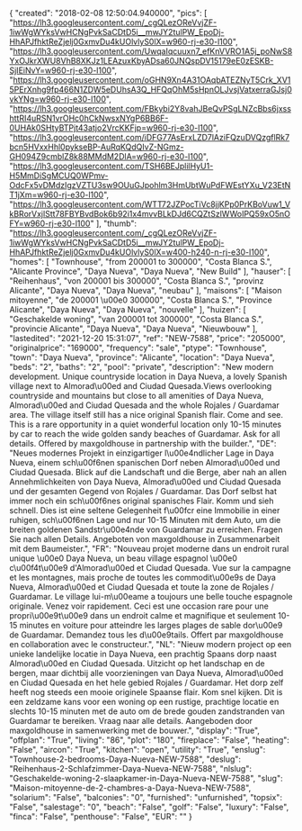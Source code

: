 {
"created": "2018-02-08 12:50:04.940000",
"pics": [
"https://lh3.googleusercontent.com/_cgQLezOReVvjZF-1iwWgWYksVwHCNgPvkSaCDtD5i__mwJY2tulPW_EpoDj-HhAPJfhktReZjelj0GxmvDu4kUOlvlyS0lX=w960-rj-e30-l100",
"https://lh3.googleusercontent.com/UwqaIqcuuxn7_efKnVVRO1A5j_poNwS8YxOJkrXWU8VhB8XKJz1LEAzuxKbyADsa60JNQspDV15179eE0zESKB-SjIEiNvY=w960-rj-e30-l100",
"https://lh3.googleusercontent.com/oGHN9Xn4A31OAqbATEZNyT5Crk_XV15PErXnhg9fp466N1ZDW5eDUhsA3Q_HFQqOhM5sHpnOLJvsjVatxerraGJsj0vkYNg=w960-rj-e30-l100",
"https://lh3.googleusercontent.com/FBkybi2Y8vahJBeQvPSgLNZcBbs6jxsshttRI4uRSN1vrOHc0hCkNwsxNYgP6BB6F-0UHAk0SHtyBTPjt43atjo2VrcKKFjp=w960-rj-e30-l100",
"https://lh3.googleusercontent.com/iDFG77AsErxLZD7lAziFQzuDVQzgflRk7bcn5HVxxHhl0pykseBP-AuRqKQdQIvZ-NGmz-GH094Z9cmblZ8k88MMdM2DlA=w960-rj-e30-l100",
"https://lh3.googleusercontent.com/TSH6BEJplilHyU1-H5MmDiSgMCUQ0WPmv-OdcFx5vDMdzIgzVZTU3sw9OUuGJpohlm3HmUbtWuPdFWEstYXu_V23EtNT1jXm=w960-rj-e30-l100",
"https://lh3.googleusercontent.com/WTT72JZPocTiVc8jjKPp0PrKBoVuw1_VkBRorVxjlStt78FBYBvdBok6b92i1x4mvvBLkDJd6CQZtSzlWWoIPQ59xO5nOFY=w960-rj-e30-l100"
],
"thumb": "https://lh3.googleusercontent.com/_cgQLezOReVvjZF-1iwWgWYksVwHCNgPvkSaCDtD5i__mwJY2tulPW_EpoDj-HhAPJfhktReZjelj0GxmvDu4kUOlvlyS0lX=w400-h240-n-rj-e30-l100",
"homes": [
"Townhouse",
"from 200001 to 300000",
"Costa Blanca S.",
"Alicante Province",
"Daya Nueva",
"Daya Nueva",
"New Build"
],
"hauser": [
"Reihenhaus",
"von 200001 bis 300000",
"Costa Blanca S.",
"provinz Alicante",
"Daya Nueva",
"Daya Nueva",
"neubau"
],
"maisons": [
"Maison mitoyenne",
"de 200001 \u00e0 300000",
"Costa Blanca S.",
"Province Alicante",
"Daya Nueva",
"Daya Nueva",
"nouvelle"
],
"huizen": [
"Geschakelde woning",
"van 200001 tot 300000",
"Costa Blanca S.",
"provincie Alicante",
"Daya Nueva",
"Daya Nueva",
"Nieuwbouw"
],
"lastedited": "2021-12-20 15:31:07",
"ref": "NEW-7588",
"price": "205000",
"originalprice": "169000",
"frequency": "sale",
"ptype": "Townhouse",
"town": "Daya Nueva",
"province": "Alicante",
"location": "Daya Nueva",
"beds": "2",
"baths": "2",
"pool": "private",
"description": "New modern development. Unique countryside location in Daya Nueva, a lovely Spanish village next to Almorad\u00ed and Ciudad Quesada.Views overlooking countryside and mountains but close to all amenities of Daya Nueva, Almorad\u00ed and Ciudad Quesada and the whole Rojales / Guardamar area. The village itself still has a nice original Spanish flair. Come and see. This is a rare opportunity in a quiet wonderful location only 10-15 minutes by car to reach the wide golden sandy beaches of Guardamar. Ask for all details. Offered by maxgoldhouse in partnership with the builder.",
"DE": "Neues modernes Projekt in einzigartiger l\u00e4ndlicher Lage in Daya Nueva, einem sch\u00f6nen spanischen Dorf neben Almorad\u00ed und Ciudad Quesada. Blick auf die Landschaft und die Berge, aber nah an allen Annehmlichkeiten von Daya Nueva, Almorad\u00ed und Ciudad Quesada und der gesamten Gegend von Rojales / Guardamar. Das Dorf selbst hat immer noch ein sch\u00f6nes original spanisches Flair. Komm und sieh schnell. Dies ist eine seltene Gelegenheit f\u00fcr eine Immobilie in einer ruhigen, sch\u00f6nen Lage und nur 10-15 Minuten mit dem Auto, um die breiten goldenen Sandstr\u00e4nde von Guardamar zu erreichen. Fragen Sie nach allen Details. Angeboten von maxgoldhouse in Zusammenarbeit mit dem Baumeister.",
"FR": "Nouveau projet moderne dans un endroit rural unique \u00e0 Daya Nueva, un beau village espagnol \u00e0 c\u00f4t\u00e9 d'Almorad\u00ed et Ciudad Quesada. Vue sur la campagne et les montagnes, mais proche de toutes les commodit\u00e9s de Daya Nueva, Almorad\u00ed et Ciudad Quesada et toute la zone de Rojales / Guardamar. Le village lui-m\u00eame a toujours une belle touche espagnole originale. Venez voir rapidement. Ceci est une occasion rare pour une propri\u00e9t\u00e9 dans un endroit calme et magnifique et seulement 10-15 minutes en voiture pour atteindre les larges plages de sable dor\u00e9 de Guardamar. Demandez tous les d\u00e9tails. Offert par maxgoldhouse en collaboration avec le constructeur.",
"NL": "Nieuw modern project op een unieke landelijke locatie in Daya Nueva, een prachtig Spaans dorp naast Almorad\u00ed en Ciudad Quesada. Uitzicht op het landschap en de bergen, maar dichtbij alle voorzieningen van Daya Nueva, Almorad\u00ed en Ciudad Quesada en het hele gebied Rojales / Guardamar. Het dorp zelf heeft nog steeds een mooie originele Spaanse flair. Kom snel kijken. Dit is een zeldzame kans voor een woning op een rustige, prachtige locatie en slechts 10-15 minuten met de auto om de brede gouden zandstranden van Guardamar te bereiken. Vraag naar alle details. Aangeboden door maxgoldhouse in samenwerking met de bouwer.",
"display": "True",
"offplan": "True",
"living": "86",
"plot": "180",
"fireplace": "False",
"heating": "False",
"aircon": "True",
"kitchen": "open",
"utility": "True",
"enslug": "Townhouse-2-bedrooms-Daya-Nueva-NEW-7588",
"deslug": "Reihenhaus-2-Schlafzimmer-Daya-Nueva-NEW-7588",
"nlslug": "Geschakelde-woning-2-slaapkamer-in-Daya-Nueva-NEW-7588",
"slug": "Maison-mitoyenne-de-2-chambres-a-Daya-Nueva-NEW-7588",
"solarium": "False",
"balconies": "0",
"furnished": "unfurnished",
"topsix": "False",
"salestage": "0",
"beach": "False",
"golf": "False",
"luxury": "False",
"finca": "False",
"penthouse": "False",
"EUR": ""
}